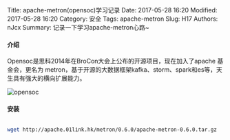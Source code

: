 Title: apache-metron(opensoc)学习记录
Date: 2017-05-28 16:20
Modified: 2017-05-28 16:20
Category: 安全
Tags: apache-metron
Slug: H17
Authors: nJcx
Summary: 记录一下学习apache-metron心路~


#### 介绍

Opensoc是思科2014年在BroCon大会上公布的开源项目，现在加入了apache 基金会，更名为 metron，基于开源的大数据框架kafka、storm、spark和es等，天生具有强大的横向扩展能力。

![opensoc](../images/opensoc.png)
#### 安装

```bash

wget http://apache.01link.hk/metron/0.6.0/apache-metron-0.6.0.tar.gz

```

#### 